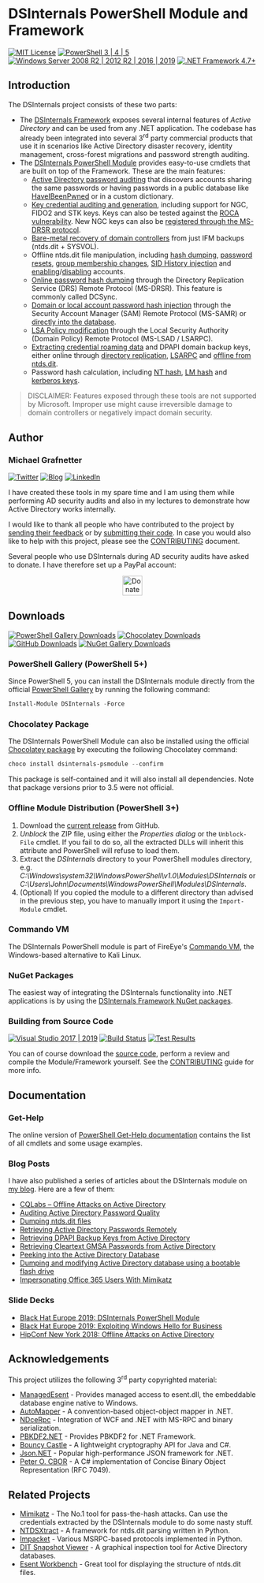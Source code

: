 # DSInternals PowerShell Module and Framework

[![MIT License](https://img.shields.io/badge/License-MIT-green.svg)](../LICENSE.md)
[![PowerShell 3 | 4 | 5](https://img.shields.io/badge/PowerShell-3%20|%204%20|%205-0000FF.svg?logo=PowerShell)](#)
[![Windows Server 2008 R2 | 2012 R2 | 2016 | 2019](https://img.shields.io/badge/Windows%20Server-2008%20R2%20|%202012%20R2%20|%202016%20|%202019-007bb8.svg?logo=Windows)](#)
[![.NET Framework 4.7+](https://img.shields.io/badge/.NET%20Framework-4.7%2B-007FFF.svg)](#)

## Introduction

The DSInternals project consists of these two parts:
- The [DSInternals Framework](https://www.nuget.org/profiles/MichaelGrafnetter) exposes several internal features of *Active Directory* and can be used from any .NET application. The codebase has already been integrated into several 3<sup>rd</sup> party commercial products that use it in scenarios like Active Directory disaster recovery, identity management, cross-forest migrations and password strength auditing.
- The [DSInternals PowerShell Module](https://www.powershellgallery.com/packages/DSInternals/) provides easy-to-use cmdlets that are built on top of the Framework. These are the main features:
  - [Active Directory password auditing](../Documentation/PowerShell/Test-PasswordQuality.md#test-passwordquality) that discovers accounts sharing the same passwords or having passwords in a public database like [HaveIBeenPwned](https://haveibeenpwned.com) or in a custom dictionary.
  - [Key credential auditing and generation](../Documentation/PowerShell/Get-ADKeyCredential.md#get-adkeycredential), including support for NGC, FIDO2 and STK keys. Keys can also be tested against the [ROCA vulnerability](https://portal.msrc.microsoft.com/en-us/security-guidance/advisory/ADV190026). New NGC keys can also be [registered through the MS-DRSR protocol](../Documentation/PowerShell/Add-ADReplNgcKey.md#add-adreplngckey).
  - [Bare-metal recovery of domain controllers](../Documentation/PowerShell/New-ADDBRestoreFromMediaScript.md#new-addbrestorefrommediascript) from just IFM backups (ntds.dit + SYSVOL).
  - Offline ntds.dit file manipulation, including [hash dumping](../Documentation/PowerShell/Get-ADDBAccount.md#get-addbaccount), [password resets](../Documentation/PowerShell/Set-ADDBAccountPassword.md#set-addbaccountpassword), [group membership changes](../Documentation/PowerShell/Set-ADDBPrimaryGroup.md#set-addbprimarygroup), [SID History injection](../Documentation/PowerShell/Add-ADDBSidHistory.md#add-addbsidhistory) and [enabling](../Documentation/PowerShell/Enable-ADDBAccount.md#enable-addbaccount)/[disabling](../Documentation/PowerShell/Disable-ADDBAccount.md#disable-addbaccount) accounts.
  - [Online password hash dumping](../Documentation/PowerShell/Get-ADReplAccount.md#get-adreplaccount) through the Directory Replication Service (DRS) Remote Protocol (MS-DRSR). This feature is commonly called DCSync.
  - [Domain or local account password hash injection](../Documentation/PowerShell/Set-SamAccountPasswordHash.md#set-samaccountpasswordhash) through the Security Account Manager (SAM) Remote Protocol (MS-SAMR) or [directly into the database](../Documentation/PowerShell/Set-ADDBAccountPasswordHash.md#set-addbaccountpasswordhash).
  - [LSA Policy modification](../Documentation/PowerShell/Set-LsaPolicyInformation.md#set-lsapolicyinformation) through the Local Security Authority (Domain Policy) Remote Protocol (MS-LSAD / LSARPC).
  - [Extracting credential roaming data](../Documentation/PowerShell/Save-DPAPIBlob.md#save-dpapiblob) and DPAPI domain backup keys, either online through [directory replication](../Documentation/PowerShell/Get-ADReplBackupKey.md#get-adreplbackupkey), [LSARPC](../Documentation/PowerShell/Get-LsaBackupKey.md#get-lsabackupkey) and [offline from ntds.dit](../Documentation/PowerShell/Get-ADDBBackupKey.md#get-addbbackupkey).
  - Password hash calculation, including [NT hash](../Documentation/PowerShell/ConvertTo-NTHash.md#convertto-nthash), [LM hash](../Documentation/PowerShell/ConvertTo-LMHash.md#convertto-lmhash) and [kerberos keys](../Documentation/PowerShell/ConvertTo-KerberosKey.md#convertto-kerberoskey).

> DISCLAIMER: Features exposed through these tools are not supported by Microsoft. Improper use might cause irreversible damage to domain controllers or negatively impact domain security.

## Author

### Michael Grafnetter

[![Twitter](https://img.shields.io/twitter/follow/MGrafnetter.svg?label=Twitter%20@MGrafnetter&style=social)](https://twitter.com/MGrafnetter)
[![Blog](https://img.shields.io/badge/Blog-www.dsinternals.com-2A6496.svg)](https://www.dsinternals.com/en)
[![LinkedIn](https://img.shields.io/badge/LinkedIn-grafnetter-0077B5.svg?logo=LinkedIn)](https://www.linkedin.com/in/grafnetter)

I have created these tools in my spare time and I am using them while performing AD security audits and also in my lectures to demonstrate how Active Directory works internally.

I would like to thank all people who have contributed to the project by [sending their feedback](https://github.com/MichaelGrafnetter/DSInternals/issues) or by [submitting their code](https://github.com/MichaelGrafnetter/DSInternals/graphs/contributors). In case you would also like to help with this project, please see the [CONTRIBUTING](CONTRIBUTING.md#contributing-to-dsinternals) document.

Several people who use DSInternals during AD security audits have asked to donate. I have therefore set up a PayPal account:

<p align="center">
<a href="https://paypal.me/dsinternals">
<img src="https://img.shields.io/badge/Donate-2A6496.svg?logo=paypal" height="40px" alt="Donate" align="center" />
</a>
</p>

## Downloads

[![PowerShell Gallery Downloads](https://img.shields.io/powershellgallery/dt/DSInternals.svg?label=PowerShell%20Gallery%20Downloads&logo=PowerShell)](https://www.powershellgallery.com/packages/DSInternals/)
[![Chocolatey Downloads](https://img.shields.io/chocolatey/dt/dsinternals-psmodule.svg?label=Chocolatey%20Downloads&logo=NuGet)](https://chocolatey.org/packages/dsinternals-psmodule)
[![GitHub Downloads](https://img.shields.io/github/downloads/MichaelGrafnetter/DSInternals/total.svg?label=GitHub%20Downloads&logo=GitHub)](https://github.com/MichaelGrafnetter/DSInternals/releases)
[![NuGet Gallery Downloads](https://img.shields.io/nuget/dt/DSInternals.Common.svg?label=NuGet%20Gallery%20Downloads&logo=NuGet)](https://www.nuget.org/profiles/MichaelGrafnetter)

### PowerShell Gallery (PowerShell 5+)

Since PowerShell 5, you can install the DSInternals module directly from the official [PowerShell Gallery](https://www.powershellgallery.com/packages/DSInternals/) by running the following command:

```powershell
Install-Module DSInternals -Force
```

### Chocolatey Package

The DSInternals PowerShell Module can also be installed using the official [Chocolatey package](https://chocolatey.org/packages/dsinternals-psmodule) by executing the following Chocolatey command:

```powershell
choco install dsinternals-psmodule --confirm
```

This package is self-contained and it will also install all dependencies. Note that package versions prior to 3.5 were not official.

### Offline Module Distribution (PowerShell 3+)

1. Download the [current release](https://github.com/MichaelGrafnetter/DSInternals/releases) from GitHub.
2. *Unblock* the ZIP file, using either the *Properties dialog* or the `Unblock-File` cmdlet. If you fail to do so, all the extracted DLLs will inherit this attribute and PowerShell will refuse to load them.
3. Extract the *DSInternals* directory to your PowerShell modules directory, e.g. *C:\Windows\system32\WindowsPowerShell\v1.0\Modules\DSInternals* or *C:\Users\John\Documents\WindowsPowerShell\Modules\DSInternals*.
4. (Optional) If you copied the module to a different directory than advised in the previous step, you have to manually import it using the `Import-Module` cmdlet.

### Commando VM

The DSInternals PowerShell module is part of FireEye's [Commando VM](https://github.com/fireeye/commando-vm), the Windows-based alternative to Kali Linux.

### NuGet Packages

The easiest way of integrating the DSInternals functionality into .NET applications is by using the [DSInternals Framework NuGet packages](https://www.nuget.org/profiles/MichaelGrafnetter).

### Building from Source Code

[![Visual Studio 2017 | 2019](https://img.shields.io/badge/Visual%20Studio-2017%20|%202019-383278.svg?logo=Visual-Studio-Code)](CONTRIBUTING.md#building-from-source-code)
[![Build Status](https://dev.azure.com/DSInternals/DSInternals%20CI/_apis/build/status/DSInternals?branchName=master)](https://dev.azure.com/DSInternals/DSInternals%20CI/_build/latest?definitionId=2&branchName=master)
[![Test Results](https://img.shields.io/azure-devops/tests/DSInternals/DSInternals%20CI/2.svg?label=Test%20Results&logo=Azure-DevOps)](https://dev.azure.com/DSInternals/DSInternals%20CI/_build/latest?definitionId=2&branchName=master)

You can of course download the [source code](https://github.com/MichaelGrafnetter/DSInternals/archive/master.zip), perform a review and compile the Module/Framework yourself. See the [CONTRIBUTING](CONTRIBUTING.md#building-from-source-code) guide for more info.

## Documentation

### Get-Help

The online version of [PowerShell Get-Help documentation](../Documentation/PowerShell/Readme.md#dsinternals-powershell-module) contains the list of all cmdlets and some usage examples.

### Blog Posts

I have also published a series of articles about the DSInternals module on [my blog](https://www.dsinternals.com/en/list-of-cmdlets-in-the-dsinternals-module/). Here are a few of them:

- [CQLabs – Offline Attacks on Active Directory](https://cqureacademy.com/cqure-labs/cqlabs-dsinternals-powershell-module)
- [Auditing Active Directory Password Quality](https://www.dsinternals.com/en/auditing-active-directory-password-quality/)
- [Dumping ntds.dit files](https://www.dsinternals.com/en/dumping-ntds-dit-files-using-powershell/)
- [Retrieving Active Directory Passwords Remotely](https://www.dsinternals.com/en/retrieving-active-directory-passwords-remotely/)
- [Retrieving DPAPI Backup Keys from Active Directory](https://www.dsinternals.com/en/retrieving-dpapi-backup-keys-from-active-directory/)
- [Retrieving Cleartext GMSA Passwords from Active Directory](https://www.dsinternals.com/en/retrieving-cleartext-gmsa-passwords-from-active-directory/)
- [Peeking into the Active Directory Database](https://www.dsinternals.com/en/peeking-into-the-active-directory-database/)
- [Dumping and modifying Active Directory database using a bootable flash drive](https://www.dsinternals.com/en/dumping-modifying-active-directory-database-bootable-flash-drive/)
- [Impersonating Office 365 Users With Mimikatz](https://www.dsinternals.com/en/impersonating-office-365-users-mimikatz/)

### Slide Decks
- [Black Hat Europe 2019: DSInternals PowerShell Module](https://www.dsinternals.com/wp-content/uploads/eu-19-Grafnetter-DSInternals-PowerShell-Module.pdf)
- [Black Hat Europe 2019: Exploiting Windows Hello for Business](https://www.dsinternals.com/wp-content/uploads/eu-19-Grafnetter-Exploiting-Windows-Hello-for-Business.pdf)
- [HipConf New York 2018: Offline Attacks on Active Directory](https://www.dsinternals.com/wp-content/uploads/HIP_AD_Offline_Attacks.pdf)

## Acknowledgements

This project utilizes the following 3<sup>rd</sup> party copyrighted material:

- [ManagedEsent](https://github.com/Microsoft/ManagedEsent) - Provides managed access to esent.dll, the embeddable database engine native to Windows.
- [AutoMapper](https://github.com/AutoMapper/AutoMapper) - A convention-based object-object mapper in .NET.
- [NDceRpc](https://github.com/OpenSharp/NDceRpc) - Integration of WCF and .NET with MS-RPC and binary serialization.
- [PBKDF2.NET](https://github.com/therealmagicmike/PBKDF2.NET) - Provides PBKDF2 for .NET Framework.
- [Bouncy Castle](https://www.bouncycastle.org/csharp/index.html) - A lightweight cryptography API for Java and C#. 
- [Json.NET](https://github.com/JamesNK/Newtonsoft.Json) - Popular high-performance JSON framework for .NET.
- [Peter O. CBOR](https://github.com/peteroupc/CBOR) - A C# implementation of Concise Binary Object Representation (RFC 7049).

## Related Projects

- [Mimikatz](https://github.com/gentilkiwi/mimikatz) - The No.1 tool for pass-the-hash attacks. Can use the credentials extracted by the DSInternals module to do some nasty stuff.
- [NTDSXtract](https://github.com/csababarta/ntdsxtract) - A framework for ntds.dit parsing written in Python.
- [Impacket](https://github.com/SecureAuthCorp/impacket) - Various MSRPC-based protocols implemented in Python.
- [DIT Snapshot Viewer](https://github.com/yosqueoy/ditsnap) - A graphical inspection tool for Active Directory databases.
- [Esent Workbench](https://bitbucket.org/orthoprog/esentworkbench/wiki/Home) - Great tool for displaying the structure of ntds.dit files.
